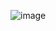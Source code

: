 ![image](https://github.com/Mohamad1102/Drei-2024/assets/152527808/e6435434-c2aa-4e5f-8876-b19daa263069)
